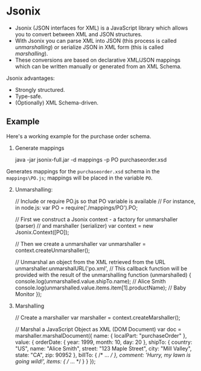 Jsonix
======

* Jsonix (JSON interfaces for XML) is a JavaScript library which allows you to convert between XML and JSON structures.
* With Jsonix you can parse XML into JSON (this process is called _unmarshalling_) or serialize JSON in XML form (this is called _marshalling_).
* These conversions are based on declarative XML/JSON mappings which can be written manually or generated from an XML Schema.

Jsonix advantages:

* Strongly structured.
* Type-safe.
* (Optionally) XML Schema-driven.

Example
-------

Here's a working example for the purchase order schema. 

1. Generate mappings


	java -jar jsonix-full.jar -d mappings -p PO purchaseorder.xsd


Generates mappings for the `purchaseorder.xsd` schema in the `mappings\PO.js`; mappings will be placed in the variable `PO`.

2. Unmarshalling:

    // Include or require PO.js so that PO variable is available
    // For instance, in node.js:
    var PO = require('./mappings/PO').PO;

    // First we construct a Jsonix context - a factory for unmarshaller (parser)
    // and marshaller (serializer)
    var context = new Jsonix.Context([PO]);

    // Then we create a unmarshaller
    var unmarshaller = context.createUnmarshaller();

    // Unmarshal an object from the XML retrieved from the URL
    unmarshaller.unmarshalURL('po.xml',
        // This callback function will be provided with the result of the unmarshalling
        function (unmarshalled) {
            console.log(unmarshalled.value.shipTo.name); // Alice Smith
            console.log(unmarshalled.value.items.item[1].productName); // Baby Monitor
        });
    
3. Marshalling

    // Create a marshaller
    var marshaller = context.createMarshaller();

    // Marshal a JavaScript Object as XML (DOM Document)
    var doc = marshaller.marshalDocument({
        name: {
            localPart: "purchaseOrder"
        },
        value: {
            orderDate: { year: 1999, month: 10, day: 20 },
            shipTo: {
                country: "US",
                name: "Alice Smith",
                street: "123 Maple Street",
                city: "Mill Valley",
                state: "CA",
                zip: 90952
            },
            billTo: { /* ... */ },
            comment: 'Hurry, my lawn is going wild!',
            items: { /* ... */ }
        }
    });
